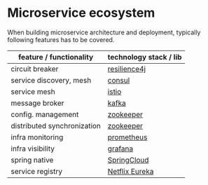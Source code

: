 # Microservice ecosystem
When building microservice architecture and deployment, typically following features has to be covered.

| feature / functionality     | technology stack / lib                                       | 
|-----------------------------|--------------------------------------------------------------|
| circuit breaker             | [resilience4j](https://github.com/resilience4j/resilience4j) |
| service discovery, mesh     | [consul](https://www.consul.io/)                             |
| service mesh                | [istio](https://istio.io/)                                   |
| message broker              | [kafka](https://kafka.apache.org/)                           |
| config. management          | [zookeeper](https://zookeeper.apache.org/)                   |
| distributed synchronization | [zookeeper](https://zookeeper.apache.org/)                   |
| infra monitoring            | [prometheus](https://prometheus.io/)                         |
| infra visibility            | [grafana](https://grafana.com/)                              |
| spring native               | [SpringCloud](https://spring.io/projects/spring-cloud)       |
| service registry            | [Netflix Eureka](https://github.com/Netflix/eureka)          |

